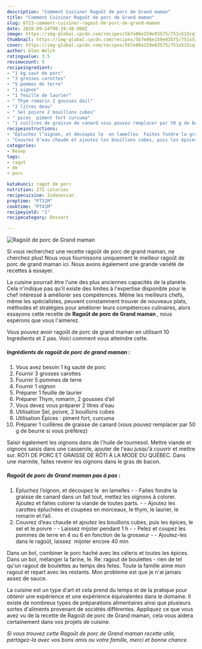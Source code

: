 ```yaml
---
description: "Comment Cuisiner Ragoût de porc de Grand maman"
title: "Comment Cuisiner Ragoût de porc de Grand maman"
slug: 6723-comment-cuisiner-ragout-de-porc-de-grand-maman
date: 2020-09-24T06:19:48.068Z
image: https://img-global.cpcdn.com/recipes/5b7e06e159e03575/751x532cq70/ragout-de-porc-de-grand-maman-photo-principale-de-la-recette.jpg
thumbnail: https://img-global.cpcdn.com/recipes/5b7e06e159e03575/751x532cq70/ragout-de-porc-de-grand-maman-photo-principale-de-la-recette.jpg
cover: https://img-global.cpcdn.com/recipes/5b7e06e159e03575/751x532cq70/ragout-de-porc-de-grand-maman-photo-principale-de-la-recette.jpg
author: Glen Welch
ratingvalue: 3.5
reviewcount: 9
recipeingredient:
- "1 kg saut de porc"
- "3 grosses carottes"
- "5 pommes de terre"
- "1 oignon"
- "1 feuille de laurier"
- " Thym romarin 2 gousses dail"
- "2 litres deau"
- " Sel poivre 2 bouillons cubes"
- " pices  piment fort curcuma"
- "1 cuillres de graisse de canard vous pouvez remplacer par 50 g de beurre si vous prfrez"
recipeinstructions:
- "Épluchez l’oignon, et découpez le  en lamelles  Faites fondre la graisse de canard dans un fait tout, mettez les oignons à colorer. Ajoutez et faites colorer la viande de toutes parts.  Ajoutez les carottes épluchées et coupées en morceaux, le thym, le laurier, le romarin et l’ail."
- "Couvrez d’eau chaude et ajoutez les bouillons cubes, puis les épices, le sel et le poivre  Laissez mijoter pendant 1 h  Pelez et coupez les pommes de terre en 4 ou 6 en fonction de la grosseur  Ajoutez-les  dans le ragoût, laissez  mijoter encore 40 min"
categories:
- Resep
tags:
- ragot
- de
- porc

katakunci: ragot de porc 
nutrition: 272 calories
recipecuisine: Indonesian
preptime: "PT31M"
cooktime: "PT41M"
recipeyield: "1"
recipecategory: Dessert

---
```



![Ragoût de porc de Grand maman](https://img-global.cpcdn.com/recipes/5b7e06e159e03575/751x532cq70/ragout-de-porc-de-grand-maman-photo-principale-de-la-recette.jpg)

Si vous recherchez une recette ragoût de porc de grand maman, ne cherchez plus! Nous vous fournissons uniquement le meilleur ragoût de porc de grand maman ici. Nous avons également une grande variété de recettes à essayer.

La cuisine pourrait être l'une des plus anciennes capacités de la planète. Cela n'indique pas qu'il existe des limites à l'expertise disponible pour le chef intéressé à améliorer ses compétences. Même les meilleurs chefs, même les spécialistes, peuvent constamment trouver de nouveaux plats, méthodes et stratégies pour améliorer leurs compétences culinaires, alors essayons cette recette de <strong> Ragoût de porc de Grand maman </strong>, nous espérons que vous l'aimerez.

<!--inarticleads1-->

Vous pouvez avoir ragoût de porc de grand maman en utilisant 10 Ingrédients et 2 pas. Voici comment vous atteindre cette.

##### Ingrédients de ragoût de porc de grand maman :

1. Vous avez besoin 1 kg sauté de porc
1. Fournir 3 grosses carottes
1. Fournir 5 pommes de terre
1. Fournir 1 oignon
1. Préparer 1 feuille de laurier
1. Préparer  Thym, romarin, 2 gousses d’ail
1. Vous devez vous préparer 2 litres d&#39;eau
1. Utilisation  Sel, poivre, 2 bouillons cubes
1. Utilisation  Épices : piment fort, curcuma
1. Préparer 1 cuillères de graisse de canard (vous pouvez remplacer par 50 g de beurre si vous préférez)


Saisir également les oignons dans de l&#39;huile de tournesol. Mettre viande et oignons saisis dans une casserole, ajouter de l&#39;eau jusqu&#39;à couvrir et mettre sur. RÔTI DE PORC ET GRAISSE DE RÔTI À LA MODE DU QUÉBEC. Dans une marmite, faites revenir les oignons dans le gras de bacon. 

<!--inarticleads2-->

##### Ragoût de porc de Grand maman pas à pas :

1. Épluchez l’oignon, et découpez le  en lamelles -  - Faites fondre la graisse de canard dans un fait tout, mettez les oignons à colorer. Ajoutez et faites colorer la viande de toutes parts. -  - Ajoutez les carottes épluchées et coupées en morceaux, le thym, le laurier, le romarin et l’ail.
1. Couvrez d’eau chaude et ajoutez les bouillons cubes, puis les épices, le sel et le poivre -  - Laissez mijoter pendant 1 h -  - Pelez et coupez les pommes de terre en 4 ou 6 en fonction de la grosseur -  - Ajoutez-les  dans le ragoût, laissez  mijoter encore 40 min


Dans un bol, combiner le porc haché avec les céleris et toutes les épices. Dans un bol, mélanger la farine, le. Re: ragout de boulettes - rien de tel qu&#39;un ragout de boulettes au temps des fetes. Toute la famille aime mon ragout et repart avec les restants. Mon probleme est que je n&#39;ai jamais assez de sauce. 

<!--inarticleads1-->

<p>
La cuisine est un type d'art et cela prend du temps et de la pratique pour obtenir une expérience et une expérience équivalentes dans le domaine. Il existe de nombreux types de préparations alimentaires ainsi que plusieurs sortes d'aliments provenant de sociétés différentes. Appliquez ce que vous avez vu de la recette de Ragoût de porc de Grand maman, cela vous aidera certainement dans vos projets de cuisine.
</p>

<p>
<i>Si vous trouvez cette Ragoût de porc de Grand maman recette utile, partagez-la avec vos bons amis ou votre famille, merci et bonne chance.</i>
</p>
